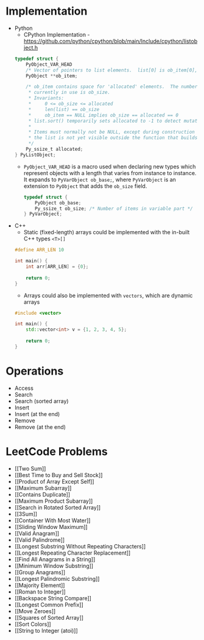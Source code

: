 # Implementation
- Python
	- CPython Implementation - https://github.com/python/cpython/blob/main/Include/cpython/listobject.h
	```C
	typedef struct {
		PyObject_VAR_HEAD
	    /* Vector of pointers to list elements.  list[0] is ob_item[0], etc. */
	    PyObject **ob_item;
	
	    /* ob_item contains space for 'allocated' elements.  The number
	     * currently in use is ob_size.
	     * Invariants:
	     *     0 <= ob_size <= allocated
	     *     len(list) == ob_size
	     *     ob_item == NULL implies ob_size == allocated == 0
	     * list.sort() temporarily sets allocated to -1 to detect mutations.
	     *
	     * Items must normally not be NULL, except during construction when
	     * the list is not yet visible outside the function that builds it.
	     */
	    Py_ssize_t allocated;
	} PyListObject;
	```
	- `PyObject_VAR_HEAD` is a macro used when declaring new types which represent objects with a length that varies from instance to instance. It expands to `PyVarObject ob_base;`, where `PyVarObject` is an extension to `PyObject` that adds the `ob_size` field.
		```C
		typedef struct {
		    PyObject ob_base;
		    Py_ssize_t ob_size; /* Number of items in variable part */
		} PyVarObject;
		```
- C++
	- Static (fixed-length) arrays could be implemented with the in-built C++ types `<T>[]`
	```C++
	#define ARR_LEN 10
	
	int main() {
		int arr[ARR_LEN] = {0};
		
		return 0;
	}
	```
	- Arrays could also be implemented with `vectors`, which are dynamic arrays
	```C++
	#include <vector>
	
	int main() {
		std::vector<int> v = {1, 2, 3, 4, 5};
		
		return 0;
	}
	```
# Operations
- Access
- Search
- Search (sorted array)
- Insert
- Insert (at the end)
- Remove
- Remove (at the end)
# LeetCode Problems
- [[Two Sum]]
- [[Best Time to Buy and Sell Stock]]
- [[Product of Array Except Self]]
- [[Maximum Subarray]]
- [[Contains Duplicate]]
- [[Maximum Product Subarray]]
- [[Search in Rotated Sorted Array]]
- [[3Sum]]
- [[Container With Most Water]]
- [[Sliding Window Maximum]]
- [[Valid Anagram]]
- [[Valid Palindrome]]
- [[Longest Substring Without Repeating Characters]]
- [[Longest Repeating Character Replacement]]
- [[Find All Anagrams in a String]]
- [[Minimum Window Substring]]
- [[Group Anagrams]]
- [[Longest Palindromic Substring]]
- [[Majority Element]]
- [[Roman to Integer]]
- [[Backspace String Compare]]
- [[Longest Common Prefix]]
- [[Move Zeroes]]
- [[Squares of Sorted Array]]
- [[Sort Colors]]
- [[String to Integer (atoi)]]